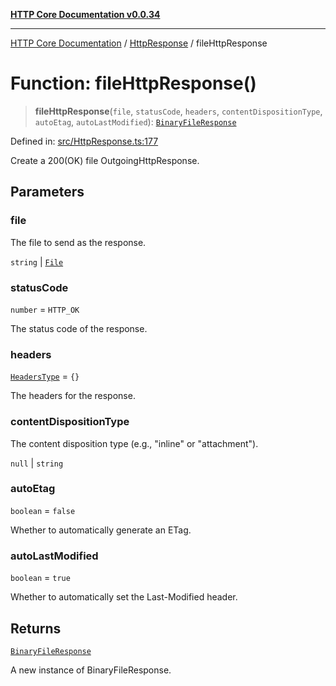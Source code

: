 [**HTTP Core Documentation v0.0.34**](../../README.md)

***

[HTTP Core Documentation](../../modules.md) / [HttpResponse](../README.md) / fileHttpResponse

# Function: fileHttpResponse()

> **fileHttpResponse**(`file`, `statusCode`, `headers`, `contentDispositionType`, `autoEtag`, `autoLastModified`): [`BinaryFileResponse`](../../BinaryFileResponse/classes/BinaryFileResponse.md)

Defined in: [src/HttpResponse.ts:177](https://github.com/stonemjs/http-core/blob/424f80742be298e137f118c0e2e80266a8a78f3c/src/HttpResponse.ts#L177)

Create a 200(OK) file OutgoingHttpResponse.

## Parameters

### file

The file to send as the response.

`string` | [`File`](../../file/File/classes/File.md)

### statusCode

`number` = `HTTP_OK`

The status code of the response.

### headers

[`HeadersType`](../../declarations/type-aliases/HeadersType.md) = `{}`

The headers for the response.

### contentDispositionType

The content disposition type (e.g., "inline" or "attachment").

`null` | `string`

### autoEtag

`boolean` = `false`

Whether to automatically generate an ETag.

### autoLastModified

`boolean` = `true`

Whether to automatically set the Last-Modified header.

## Returns

[`BinaryFileResponse`](../../BinaryFileResponse/classes/BinaryFileResponse.md)

A new instance of BinaryFileResponse.
